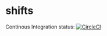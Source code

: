 # shifts

Continous Integration status: [![CircleCI](https://circleci.com/gh/wirthandras/shifts.svg?style=svg)](https://circleci.com/gh/wirthandras/shifts)
